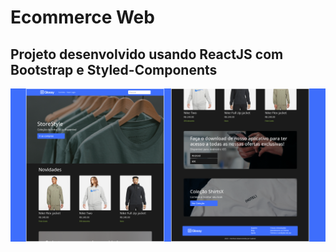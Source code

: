 # Ecommerce Web
## Projeto desenvolvido usando ReactJS com Bootstrap e Styled-Components

![capa](/src/assets/readmeimg.png)